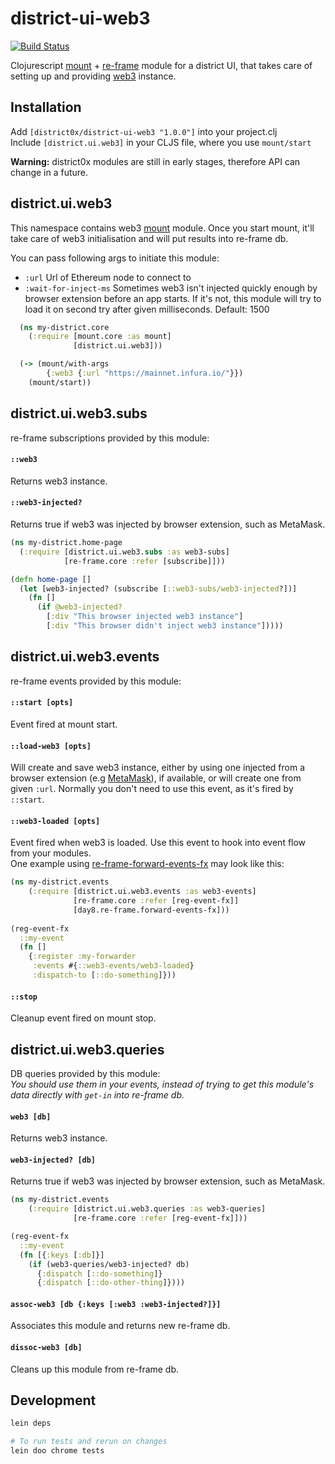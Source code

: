 # district-ui-web3

[![Build Status](https://travis-ci.org/district0x/district-ui-web3.svg?branch=master)](https://travis-ci.org/district0x/district-ui-web3)

Clojurescript [mount](https://github.com/tolitius/mount) + [re-frame](https://github.com/Day8/re-frame) module for a district UI, that takes care of setting up and providing [web3](https://github.com/ethereum/web3.js/) instance.

## Installation
Add `[district0x/district-ui-web3 "1.0.0"]` into your project.clj  
Include `[district.ui.web3]` in your CLJS file, where you use `mount/start`

**Warning:** district0x modules are still in early stages, therefore API can change in a future.

## district.ui.web3
This namespace contains web3 [mount](https://github.com/tolitius/mount) module. Once you start mount, it'll take care of web3
initialisation and will put results into re-frame db.

You can pass following args to initiate this module: 
* `:url` Url of Ethereum node to connect to
* `:wait-for-inject-ms` Sometimes web3 isn't injected quickly enough by browser extension before an app starts. If it's not, this module will try
to load it on second try after given milliseconds. Default: 1500 

```clojure
  (ns my-district.core
    (:require [mount.core :as mount]
              [district.ui.web3]))

  (-> (mount/with-args
        {:web3 {:url "https://mainnet.infura.io/"}})
    (mount/start))
```

## district.ui.web3.subs
re-frame subscriptions provided by this module:

#### `::web3`
Returns web3 instance.

#### `::web3-injected?`
Returns true if web3 was injected by browser extension, such as MetaMask. 

```clojure
(ns my-district.home-page
  (:require [district.ui.web3.subs :as web3-subs]
            [re-frame.core :refer [subscribe]]))

(defn home-page []
  (let [web3-injected? (subscribe [::web3-subs/web3-injected?])]
    (fn []
      (if @web3-injected?
        [:div "This browser injected web3 instance"]
        [:div "This browser didn't inject web3 instance"]))))
```

## district.ui.web3.events
re-frame events provided by this module:

#### `::start [opts]`
Event fired at mount start.

#### `::load-web3 [opts]`
Will create and save web3 instance, either by using one injected from a browser extension (e.g [MetaMask](https://metamask.io/)),
if available, or will create one from given `:url`. Normally you don't need to use this event, as it's fired by `::start`.

#### `::web3-loaded [opts]`
Event fired when web3 is loaded. Use this event to hook into event flow from your modules.  
One example using [re-frame-forward-events-fx](https://github.com/Day8/re-frame-forward-events-fx) may look like this: 

```clojure
(ns my-district.events
    (:require [district.ui.web3.events :as web3-events]
              [re-frame.core :refer [reg-event-fx]]
              [day8.re-frame.forward-events-fx]))
              
(reg-event-fx
  ::my-event
  (fn []
    {:register :my-forwarder
     :events #{::web3-events/web3-loaded}
     :dispatch-to [::do-something]}))
```

#### `::stop`
Cleanup event fired on mount stop.

## district.ui.web3.queries
DB queries provided by this module:  
*You should use them in your events, instead of trying to get this module's 
data directly with `get-in` into re-frame db.*

#### `web3 [db]`
Returns web3 instance.

#### `web3-injected? [db]`
Returns true if web3 was injected by browser extension, such as MetaMask.

```clojure
(ns my-district.events
    (:require [district.ui.web3.queries :as web3-queries]
              [re-frame.core :refer [reg-event-fx]]))

(reg-event-fx
  ::my-event
  (fn [{:keys [:db]}]
    (if (web3-queries/web3-injected? db)
      {:dispatch [::do-something]}
      {:dispatch [::do-other-thing]})))
```

#### `assoc-web3 [db {:keys [:web3 :web3-injected?]}]`
Associates this module and returns new re-frame db.

#### `dissoc-web3 [db]`
Cleans up this module from re-frame db. 


## Development
```bash
lein deps

# To run tests and rerun on changes
lein doo chrome tests
```
